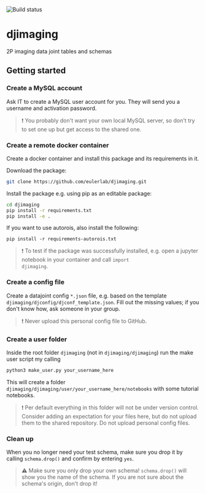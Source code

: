![Build status](https://github.com/eulerlab/djimaging/actions/workflows/python-app.yml/badge.svg)

# djimaging

2P imaging data joint tables and schemas

## Getting started

### Create a MySQL account

Ask IT to create a MySQL user account for you. They will send you a username and activation password.
> ❗ You probably don't want your own local MySQL server, so don't try to set one up but get access to the shared one.

### Create a remote docker container

Create a docker container and install this package and its requirements in it.

Download the package:

```bash
git clone https://github.com/eulerlab/djimaging.git
````

Install the package e.g. using pip as an editable package:

```bash
cd djimaging
pip install -r requirements.txt
pip install -e .
```

If you want to use autorois, also install the following:
```
pip install -r requirements-autorois.txt
```

> ❗ To test if the package was successfully installed, e.g.
> open a jupyter notebook in your container and call <code>import djimaging</code>.

### Create a config file

Create a datajoint config <code>*.json</code> file,
e.g. based on the template <code>djimaging/djconfig/djconf_template.json</code>.
Fill out the missing values; if you don't know how, ask someone in your group.
> ❗ Never upload this personal config file to GitHub.

### Create a user folder

Inside the root folder <code>djimaging</code> (not in <code>djimaging/djimaging</code>)
run the make user script my calling

```bash
python3 make_user.py your_username_here
```

This will create a folder <code>djimaging/djimaging/user/your_username_here/notebooks</code>
with some tutorial notebooks.
> ❗ Per default everything in this folder will not be under version control.
> Consider adding an expectation for your files here, but do not upload them to the shared repository.
> Do not upload personal config files.

### Clean up

When you no longer need your test schema, make sure you drop it by
calling <code>schema.drop()</code> and confirm by entering <code>yes</code>.

> ⚠️ Make sure you only drop your own schema! <code>schema.drop()</code> will show you the name of the schema.
> If you are not sure about the schema's origin, don't drop it!
